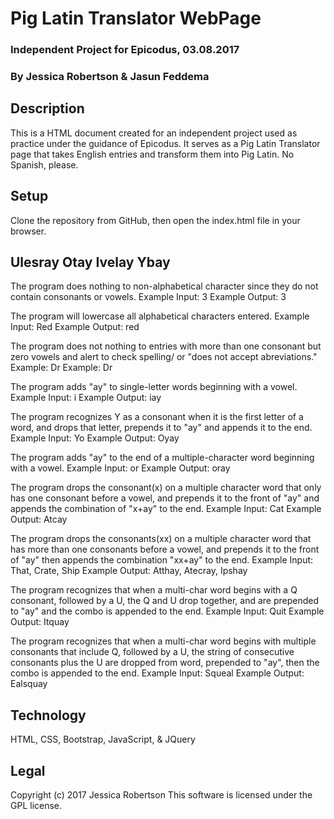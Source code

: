 # Pig Latin Translator WebPage
### Independent Project for Epicodus, 03.08.2017
### By **Jessica Robertson** & **Jasun Feddema**
## Description
This is a HTML document created for an independent project used as practice under the guidance of Epicodus.  It serves as a Pig Latin Translator page that takes English entries and transform them into Pig Latin.  No Spanish, please.  
## Setup
Clone the repository from GitHub, then open the index.html file in your browser.
## Ulesray Otay Ivelay Ybay
The program does nothing to non-alphabetical character since they do not contain consonants or vowels.
Example Input: 3
Example Output: 3

The program will lowercase all alphabetical characters entered.
Example Input: Red
Example Output: red

The program does not nothing to entries with more than one consonant but zero vowels and alert to check spelling/ or "does not accept abreviations."
Example: Dr
Example: Dr

The program adds "ay" to single-letter words beginning with a vowel.
Example Input: i
Example Output: iay

The program recognizes Y as a consonant when it is the first letter of a word, and drops that letter, prepends it to "ay" and appends it to the end.
Example Input:   Yo
Example Output: Oyay

The program adds "ay" to the end of a multiple-character word beginning with a vowel.
Example Input:  or
Example Output:  oray

The program drops the consonant(x) on a multiple character word that only has one consonant before a vowel, and prepends it to the front of "ay" and appends the combination of "x+ay" to the end.
Example Input: Cat
Example Output:  Atcay

The program drops the consonants(xx) on a multiple character word that has more than one consonants before a vowel, and prepends it to the front of "ay" then appends the combination "xx+ay" to the end.
Example Input:  That, Crate, Ship
Example Output: Atthay, Atecray, Ipshay

The program recognizes that when a multi-char word begins with a Q consonant, followed by a U, the Q and U drop together, and are prepended to "ay" and the combo is appended to the end.
Example Input: Quit
Example Output: Itquay

The program recognizes that when a multi-char word begins with multiple consonants that include Q, followed by a U, the string of consecutive consonants plus the U are dropped from word, prepended to "ay", then the combo is appended to the end.
Example Input:  Squeal
Example Output:  Ealsquay


## Technology
HTML, CSS, Bootstrap, JavaScript, & JQuery
## Legal
Copyright (c) 2017 Jessica Robertson
This software is licensed under the GPL license.
